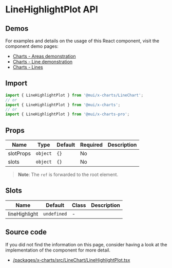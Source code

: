 # LineHighlightPlot API

## Demos

For examples and details on the usage of this React component, visit the component demo pages:

- [Charts - Areas demonstration](/x/react-charts/areas-demo/)
- [Charts - Line demonstration](/x/react-charts/line-demo/)
- [Charts - Lines](/x/react-charts/lines/)

## Import

```jsx
import { LineHighlightPlot } from '@mui/x-charts/LineChart';
// or
import { LineHighlightPlot } from '@mui/x-charts';
// or
import { LineHighlightPlot } from '@mui/x-charts-pro';
```

## Props

| Name | Type | Default | Required | Description |
|------|------|---------|----------|-------------|
| slotProps | `object` | `{}` | No |  |
| slots | `object` | `{}` | No |  |

> **Note**: The `ref` is forwarded to the root element.

## Slots

| Name | Default | Class | Description |
|------|---------|-------|-------------|
| lineHighlight | `undefined` | - |  |

## Source code

If you did not find the information on this page, consider having a look at the implementation of the component for more detail.

- [/packages/x-charts/src/LineChart/LineHighlightPlot.tsx](https://github.com/mui/material-ui/tree/HEAD/packages/x-charts/src/LineChart/LineHighlightPlot.tsx)